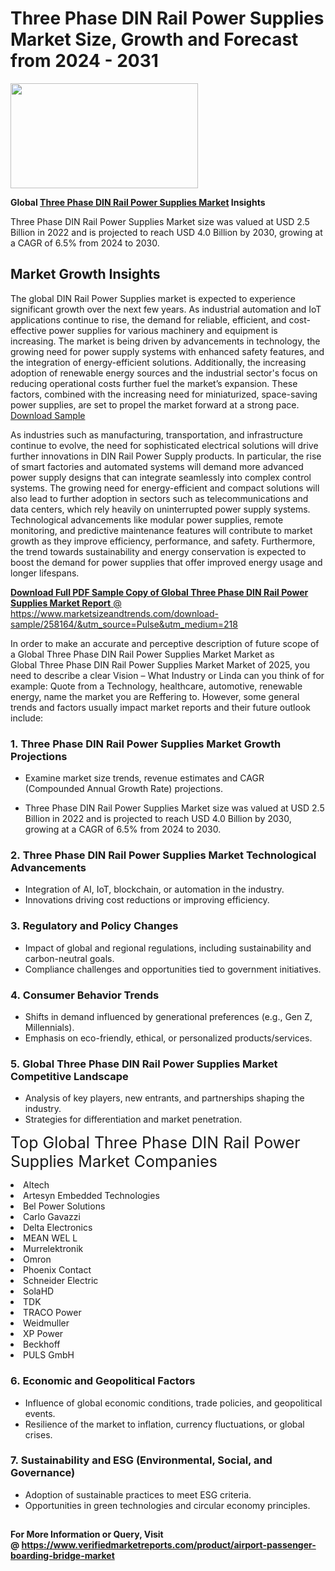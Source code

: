 <H1>Three Phase DIN Rail Power Supplies Market Size, Growth and Forecast from 2024 - 2031</H1><img class="aligncenter size-medium wp-image-584254" src="https://thirdeyenews.in/wp-content/uploads/2024/09/Global-Market-Research-300x168.jpeg" alt="" width="300" height="168" /><p><strong>Global&nbsp;<a href="https://www.marketsizeandtrends.com/download-sample/258164/&amp;utm_source=Pulse&amp;utm_medium=218">Three Phase DIN Rail Power Supplies Market</a> Insights</strong></p><p>Three Phase DIN Rail Power Supplies Market size was valued at USD 2.5 Billion in 2022 and is projected to reach USD 4.0 Billion by 2030, growing at a CAGR of 6.5% from 2024 to 2030.</p><p><h2>Market Growth Insights</h2> <p>The global DIN Rail Power Supplies market is expected to experience significant growth over the next few years. As industrial automation and IoT applications continue to rise, the demand for reliable, efficient, and cost-effective power supplies for various machinery and equipment is increasing. The market is being driven by advancements in technology, the growing need for power supply systems with enhanced safety features, and the integration of energy-efficient solutions. Additionally, the increasing adoption of renewable energy sources and the industrial sector's focus on reducing operational costs further fuel the market’s expansion. These factors, combined with the increasing need for miniaturized, space-saving power supplies, are set to propel the market forward at a strong pace. <a href="#">Download Sample</a></p> <p>As industries such as manufacturing, transportation, and infrastructure continue to evolve, the need for sophisticated electrical solutions will drive further innovations in DIN Rail Power Supply products. In particular, the rise of smart factories and automated systems will demand more advanced power supply designs that can integrate seamlessly into complex control systems. The growing need for energy-efficient and compact solutions will also lead to further adoption in sectors such as telecommunications and data centers, which rely heavily on uninterrupted power supply systems. Technological advancements like modular power supplies, remote monitoring, and predictive maintenance features will contribute to market growth as they improve efficiency, performance, and safety. Furthermore, the trend towards sustainability and energy conservation is expected to boost the demand for power supplies that offer improved energy usage and longer lifespans. <a href="#"></p><p><span class=""><strong>Download Full PDF Sample Copy of Global Three Phase DIN Rail Power Supplies Market Report</strong> @ <a href="https://www.marketsizeandtrends.com/download-sample/258164/&amp;utm_source=Pulse&amp;utm_medium=218" target="_blank">https://www.marketsizeandtrends.com/download-sample/258164/&amp;utm_source=Pulse&amp;utm_medium=218</a></span></p><p>In order to make an accurate and perceptive description of future scope of a Global&nbsp;Three Phase DIN Rail Power Supplies Market Market as Global&nbsp;Three Phase DIN Rail Power Supplies Market Market of 2025, you need to describe a clear Vision &ndash; What Industry or Linda can you think of for example: Quote from a Technology, healthcare, automotive, renewable energy, name the market you are Reffering to. However, some general trends and factors usually impact market reports and their future outlook include:</p><h3>1.&nbsp;<strong>Three Phase DIN Rail Power Supplies Market Growth Projections</strong></h3><ul><li>Examine market size trends, revenue estimates and CAGR (Compounded Annual Growth Rate) projections.</li><li><p>Three Phase DIN Rail Power Supplies Market size was valued at USD 2.5 Billion in 2022 and is projected to reach USD 4.0 Billion by 2030, growing at a CAGR of 6.5% from 2024 to 2030.</p></li></ul><h3>2.&nbsp;<strong>Three Phase DIN Rail Power Supplies Market Technological Advancements</strong></h3><ul><li>Integration of AI, IoT, blockchain, or automation in the industry.</li><li>Innovations driving cost reductions or improving efficiency.</li></ul><h3>3.&nbsp;<strong>Regulatory and Policy Changes</strong></h3><ul><li>Impact of global and regional regulations, including sustainability and carbon-neutral goals.</li><li>Compliance challenges and opportunities tied to government initiatives.</li></ul><h3>4.&nbsp;<strong>Consumer Behavior Trends</strong></h3><ul><li>Shifts in demand influenced by generational preferences (e.g., Gen Z, Millennials).</li><li>Emphasis on eco-friendly, ethical, or personalized products/services.</li></ul><h3>5.&nbsp;<strong>Global Three Phase DIN Rail Power Supplies Market Competitive Landscape</strong></h3><ul><li>Analysis of key players, new entrants, and partnerships shaping the industry.</li><li>Strategies for differentiation and market penetration.</li></ul><p data-pm-slice="1 1 []"><span style="color: inherit; font-family: inherit; font-size: 25px;">Top Global Three Phase DIN Rail Power Supplies Market Companies</span></p><div class="" data-test-id=""><p><li>Altech</li><li> Artesyn Embedded Technologies</li><li> Bel Power Solutions</li><li> Carlo Gavazzi</li><li> Delta Electronics</li><li> MEAN WEL L</li><li> Murrelektronik</li><li> Omron</li><li> Phoenix Contact</li><li> Schneider Electric</li><li> SolaHD</li><li> TDK</li><li> TRACO Power</li><li> Weidmuller</li><li> XP Power</li><li> Beckhoff</li><li> PULS GmbH</li></p></div><h3>6.&nbsp;<strong>Economic and Geopolitical Factors</strong></h3><ul><li>Influence of global economic conditions, trade policies, and geopolitical events.</li><li>Resilience of the market to inflation, currency fluctuations, or global crises.</li></ul><h3>7.&nbsp;<strong>Sustainability and ESG (Environmental, Social, and Governance)</strong></h3><ul><li>Adoption of sustainable practices to meet ESG criteria.</li><li>Opportunities in green technologies and circular economy principles.</li></ul><h2><strong style="font-size: 14px;">For More Information or Query, Visit @&nbsp;</strong><a style="background-color: #ffffff; font-size: 14px;" href="https://www.marketsizeandtrends.com/report/three-phase-din-rail-power-supplies-market/" target="_blank">https://www.verifiedmarketreports.com/product/airport-passenger-boarding-bridge-market</a></h2>
